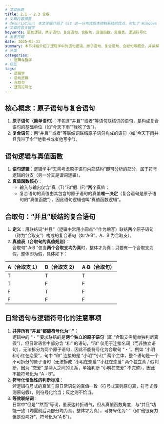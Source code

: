 ```yaml
---
# 文章标题
title: 2.1 - 2.3 合取
# 文章内容摘要
# description: 本文详细介绍了 Git 这一分布式版本控制系统的优点，对比了 Windows 与 macOS/Linux 系统下的常用命令，讲解了 vim 操作模式及常用命令，还阐述了 Git 的基本配置、特定项目配置和命令缩写设置等内容。
# 文章内容关键字
keywords: 语句逻辑，原子语句，复合语句，合取句，真值函数，真值表，逻辑符号化
# 发表日期
date: 2025-08-31
summary: 本节详细介绍了逻辑学中的语句逻辑、原子语句、复合语句、合取句等概念，并讲解了合取句的真值规则和日常语句与逻辑符号化的注意事项。
# 分类
categories:
  - 逻辑与哲学
# 标签
tags:
  - 逻辑学
  - 语句逻辑
  - 合取句
  - 逻辑符号化
---
```


## 核心概念：原子语句与复合语句

1. **原子语句（简单语句）**：不包含“并且”“或者”等语句联结词的语句，是构成复合语句的基础单位（如“今天下雨”“我吃了饭”）。
2. **复合语句**：用“并且”“或者”等联结词联结原子语句构成的语句（如“今天下雨并且我带了伞”“他看书或者他写字”）。

## 语句逻辑与真值函数

1. **语句逻辑**：逻辑学中“无需考虑原子语句内部结构”即可分析的部分，属于符号逻辑的分支（另一分支是谓词逻辑）。
2. **真值函数核心**：
   - 输入与输出仅含“真（T）”和“假（F）”两个真值；
   - 复合语句的真值由其包含的原子语句的真值**唯一决定**（复合语句是原子语句的“真值函数”），因此语句逻辑也叫“真值函数逻辑”。

## 合取句：“并且”联结的复合语句

1. **定义**：用联结词“并且”（逻辑中常用小圆点“·”作为缩写）联结两个原子语句（称为“合取支”）构成的复合语句（如“A·B”，A、B 为合取支）。
2. **真值表（合取句的真值规则）**：  
   合取句“ A·B ”仅当**两个合取支均为真**时，整体才为真；只要有一个合取支为假，整体即为假，具体如下：

| A（合取支 1） | B（合取支 2） | A·B（合取句） |
| ------------- | ------------- | ------------- |
| T             | T             | T             |
| T             | F             | F             |
| F             | T             | F             |
| F             | F             | F             |

## 日常语句与逻辑符号化的注意事项

1. **并非所有“并且”都能符号化为“·”**：  
   逻辑中的 “・” 要求联结的是**两个独立的原子语句**（即 “合取支需能单独判断真假”），但日常语言中部分含 “和” 的语句，“和” 仅用于连接名词（而非独立语句），无法拆分为两个原子语句，因此不能符号化为合取句 “・”。例如 “小明和小红在恋爱”，句中 “和” 连接的是 “小明”“小红” 两个主体，整个语句是一个不可拆分的原子语句（无法拆成 “小明在恋爱”“小红在恋爱” 两个独立真 / 假判断，因为 “恋爱” 是两人之间的关系，单独判断 “小明在恋爱” 不完整），因此不能符号化为 “A・B”。
2. **符号化恰当性的判断标准**：  
   若逻辑符号式的真值与原日常语句的真值一致（符号式真则原句真，符号式假则原句假），则符号化恰当；反之则不恰当。
3. **等效联结词**：  
   日常中“但是”“然而”等词，虽表达转折语气，但从真值函数角度，与“并且”功能一致（均需前后两部分均为真，整体才为真），可符号化为“·”（如“他很努力但是没考好”，符号化为“A·B”）。
